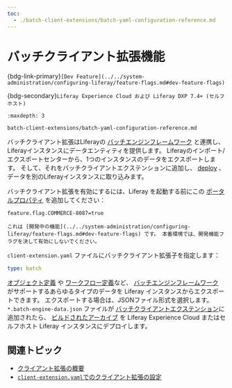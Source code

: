 ```yaml
---
toc:
  - ./batch-client-extensions/batch-yaml-configuration-reference.md
---
```

# バッチクライアント拡張機能

{bdg-link-primary}` [Dev Feature](../../system-administration/configuring-liferay/feature-flags.md#dev-feature-flags) `

{bdg-secondary}`Liferay Experience Cloud および Liferay DXP 7.4+ (セルフホスト)`

```{toctree}
:maxdepth: 3

batch-client-extensions/batch-yaml-configuration-reference.md
```

バッチクライアント拡張はLiferayの [バッチエンジンフレームワーク](../../headless-delivery/consuming-apis/batch-engine-api-basics-exporting-data.md) と連携し、Liferayインスタンスにデータエンティティを提供します。 Liferayのインポート/エクスポートセンターから、1つのインスタンスのデータをエクスポートします。 そして、それをバッチクライアントエクステンションに追加し、 [deploy](./working-with-client-extensions.md#deploying-to-your-liferay-instance) 、データを別のLiferayインスタンスに取り込みます。

バッチクライアント拡張を有効にするには、Liferay を起動する前にこの [ポータルプロパティ](../../installation-and-upgrades/reference/portal-properties.md) を追加してください：

```properties
feature.flag.COMMERCE-8087=true
```

```{warning}
これは [開発中の機能](../../system-administration/configuring-liferay/feature-flags.md#dev-feature-flags) です。 本番環境では、開発機能フラグを決して有効にしないでください。
```

`client-extension.yaml` ファイルにバッチクライアント拡張子を指定します：

```yaml
type: batch
```

[オブジェクト定義](../objects/creating-and-managing-objects.md) や [ワークフロー定義](../../process-automation/workflow/introduction-to-workflow.md)など、 [バッチエンジンフレームワーク](../../headless-delivery/consuming-apis/batch-engine-api-basics-exporting-data.md) がサポートするあらゆるタイプのデータを Liferay インスタンスからエクスポートできます。 エクスポートする場合は、JSONファイル形式を選択します。 `*.batch-engine-data.json` ファイルが [バッチクライアントエクステンション](./batch-client-extensions/batch-yaml-configuration-reference.md)に追加されたら、 [ビルドされたアーカイブ](./packaging-client-extensions.md) を Liferay Experience Cloud またはセルフホスト Liferay インスタンスにデプロイします。

## 関連トピック

* [クライアント拡張の概要](../client-extensions.md)
* [`client-extension.yaml`でのクライアント拡張の設定](./working-with-client-extensions.md#configuring-client-extensions-in-client-extension-yaml)
